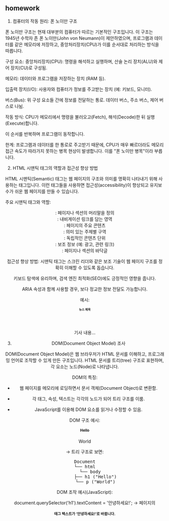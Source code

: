 ## homework

1. 컴퓨터의 작동 원리: 폰 노이만 구조

폰 노이만 구조는 현재 대부분의 컴퓨터가 따르는 기본적인 구조입니다. 이 구조는 1945년 수학자 존 폰 노이만(John von Neumann)이 제안하였으며, 프로그램과 데이터를 같은 메모리에 저장하고, 중앙처리장치(CPU)가 이를 순서대로 처리하는 방식을 따릅니다.

구성 요소:
중앙처리장치(CPU): 명령을 해석하고 실행하며, 산술 논리 장치(ALU)와 제어 장치(CU)로 구성됨.

메모리: 데이터와 프로그램을 저장하는 장치 (RAM 등).

입출력 장치(I/O): 사용자와 컴퓨터가 정보를 주고받는 장치 (예: 키보드, 모니터).

버스(Bus): 위 구성 요소들 간에 정보를 전달하는 통로. 데이터 버스, 주소 버스, 제어 버스로 나뉨.

작동 방식:
CPU가 메모리에서 명령을 불러오고(Fetch), 해석(Decode)한 뒤 실행(Execute)합니다.

이 순서를 반복하며 프로그램이 동작합니다.

한계:
프로그램과 데이터를 한 통로로 주고받기 때문에, CPU가 매우 빠르더라도 메모리 접근 속도가 따라가지 못하는 병목 현상이 발생합니다. 이를 "폰 노이만 병목"이라 부릅니다.



2. HTML 시맨틱 태그의 역할과 접근성 향상 방법

HTML 시맨틱(Semantic) 태그는 웹 페이지의 구조와 의미를 명확히 나타내기 위해 사용하는 태그입니다. 이런 태그들을 사용하면 접근성(accessibility)이 향상되고 유지보수가 쉬운 웹 페이지를 만들 수 있습니다.

주요 시맨틱 태그와 역할:
<header>: 페이지나 섹션의 머리말을 정의

<nav>: 내비게이션 링크를 담는 영역

<main>: 페이지의 주요 콘텐츠

<section>: 의미 있는 주제별 구역

<article>: 독립적인 콘텐츠 단위

<aside>: 보조 정보 (예: 광고, 관련 링크)

<footer>: 페이지나 섹션의 바닥글

접근성 향상 방법:
시맨틱 태그는 스크린 리더와 같은 보조 기술이 웹 페이지 구조를 정확히 이해할 수 있도록 돕습니다.

키보드 탐색에 유리하며, 검색 엔진 최적화(SEO)에도 긍정적인 영향을 줍니다.

ARIA 속성과 함께 사용할 경우, 보다 정교한 정보 전달도 가능합니다.

예시:

<article>
  <header><h1>뉴스 제목</h1></header>
  <p>기사 내용...</p>
</article>


3. DOM(Document Object Model) 조사

DOM(Document Object Model)은 웹 브라우저가 HTML 문서를 이해하고, 프로그래밍 언어로 조작할 수 있게 만든 구조입니다. HTML 문서를 트리(tree) 구조로 표현하며, 각 요소는 노드(Node)로 나타냅니다.

DOM의 특징:
- 웹 페이지를 메모리에 로딩하면서 문서 객체(Document Object)로 변환함.

- 각 태그, 속성, 텍스트는 각각의 노드가 되어 트리 구조를 이룸.

- JavaScript를 이용해 DOM 요소를 읽거나 수정할 수 있음.

DOM 구조 예시:

<body>
  <h1>Hello</h1>
  <p>World</p>
</body>

→ 트리 구조로 보면:
<pre>
Document
└── html
    └── body
        ├── h1 ("Hello")
        └── p ("World")
</pre>

DOM 조작 예시(JavaScript):

document.querySelector('h1').textContent = '안녕하세요!';
→ 페이지의 <h1> 태그 텍스트가 ‘안녕하세요!’로 바뀝니다.


